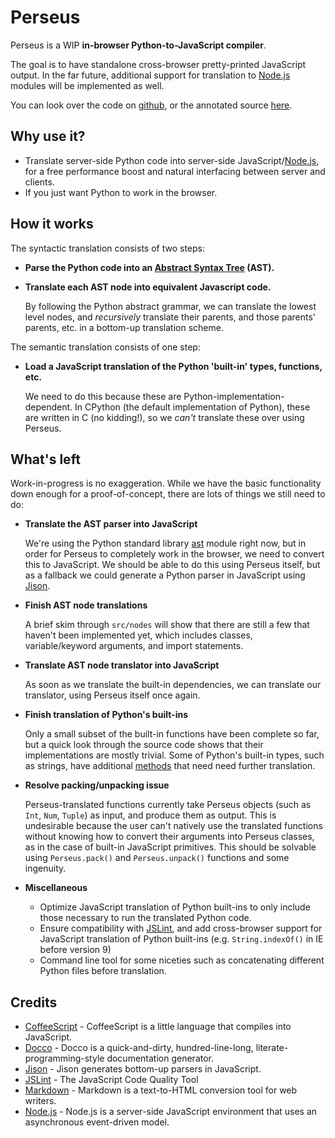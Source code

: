 # Perseus

Perseus is a WIP **in-browser Python-to-JavaScript compiler**.  

The goal is to have standalone cross-browser pretty-printed JavaScript output.  In the far future, additional support for translation to [Node.js][] modules will be implemented as well.

You can look over the code on [github](http://github.com/onurkaraman/Perseus), or the annotated source [here](http://onurkaraman.github.com/Perseus/docs/bool.html).

## Why use it?

- Translate server-side Python code into server-side JavaScript/[Node.js][], for a free performance boost and natural interfacing between server and clients.
- If you just want Python to work in the browser.

##  How it works

The syntactic translation consists of two steps:

- **Parse the Python code into an [Abstract Syntax Tree](http://en.wikipedia.org/wiki/Abstract_syntax_tree) (AST).**

- **Translate each AST node into equivalent Javascript code.**

  By following the Python abstract grammar, we can translate the lowest level nodes, and *recursively* translate their parents, and those parents' parents, etc. in a bottom-up translation scheme.

The semantic translation consists of one step:

- **Load a JavaScript translation of the Python 'built-in' types, functions, etc.**

  We need to do this because these are Python-implementation-dependent.  In CPython (the default implementation of Python), these are written in C (no kidding!), so we *can't* translate these over using Perseus.

## What's left

Work-in-progress is no exaggeration.  While we have the basic functionality down enough for a proof-of-concept, there are lots of things we still need to do:

- **Translate the AST parser into JavaScript**

  We're using the Python standard library [ast](http://docs.python.org/library/ast.html) module right now, but in order for Perseus to completely work in the browser, we need to convert this to JavaScript.
  We should be able to do this using Perseus itself, but as a fallback we could generate a Python parser in JavaScript using [Jison][].

- **Finish AST node translations**

  A brief skim through `src/nodes` will show that there are still a few that haven't been implemented yet, which includes classes, variable/keyword arguments, and import statements.

- **Translate AST node translator into JavaScript**

  As soon as we translate the built-in dependencies, we can translate our translator, using Perseus itself once again.

- **Finish translation of Python's built-ins**

  Only a small subset of the built-in functions have been complete so far, but a quick look through the source code shows that their implementations are mostly trivial.
  Some of Python's built-in types, such as strings, have additional [methods](http://docs.python.org/library/stdtypes.html#string-methods) that need need further translation.

- **Resolve packing/unpacking issue**

  Perseus-translated functions currently take Perseus objects (such as `Int`, `Num`, `Tuple`) as input, and produce them as output.  This is undesirable because the user can't natively use the translated functions without knowing how to convert 
  their arguments into Perseus classes, as in the case of built-in JavaScript primitives.  This should be solvable using `Perseus.pack()` and `Perseus.unpack()` functions and some ingenuity.

- **Miscellaneous**
  - Optimize JavaScript translation of Python built-ins to only include those necessary to run the translated Python code.
  - Ensure compatibility with [JSLint][], and add cross-browser support for JavaScript translation of Python built-ins (e.g. `String.indexOf()` in IE before version 9)
  - Command line tool for some niceties such as concatenating different Python files before translation.

## Credits

- [CoffeeScript][] - CoffeeScript is a little language that compiles into JavaScript.
- [Docco][] - Docco is a quick-and-dirty, hundred-line-long, literate-programming-style documentation generator.
- [Jison][] - Jison generates bottom-up parsers in JavaScript.
- [JSLint][] - The JavaScript Code Quality Tool
- [Markdown][] - Markdown is a text-to-HTML conversion tool for web writers.
- [Node.js][] - Node.js is a server-side JavaScript environment that uses an asynchronous event-driven model.

[CoffeeScript]: http://coffeescript.org
[Docco]: https://github.com/jashkenas/docco
[Jison]: https://github.com/zaach/jison
[JSLint]: http://www.jslint.com/
[Markdown]: http://daringfireball.net/projects/markdown/
[Node.js]: http://nodejs.org/
